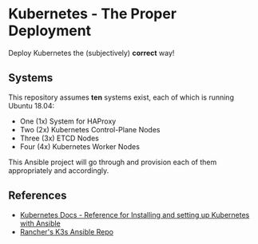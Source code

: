 # Kubernetes - The Proper Deployment

Deploy Kubernetes the (subjectively) **correct** way!

## Systems

This repository assumes **ten** systems exist, each of which is running Ubuntu 18.04:

- One (1x) System for HAProxy
- Two (2x) Kubernetes Control-Plane Nodes
- Three (3x) ETCD Nodes
- Four (4x) Kubernetes Worker Nodes

This Ansible project will go through and provision each of them appropriately and accordingly.

## References

- [Kubernetes Docs - Reference for Installing and setting up Kubernetes with Ansible](https://kubernetes.io/blog/2019/03/15/kubernetes-setup-using-ansible-and-vagrant/#step-2-create-an-ansible-playbook-for-kubernetes-master)
- [Rancher's K3s Ansible Repo](https://github.com/rancher/k3s-ansible)
